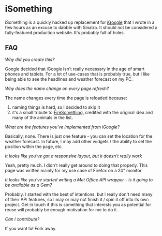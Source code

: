 iSomething
==========

iSomething is a quickly hacked up replacement for [iGoogle](http://en.wikipedia.org/wiki/IGoogle)
that I wrote in a few hours as an excuse to dabble with Sinatra. It should not be considered a fully-featured production website. It's probably full of holes. 

FAQ
---

*Why did you create this?*

Google decided that iGoogle isn't really necessary in the age of smart phones and tablets. For a lot of use-cases that is probably true, but I like being able to see the headlines and weather forecast on my PC.

*Why does the name change on every page refresh?*

The name changes every time the page is reloaded because:

1. naming things is hard, so I decided to skip it
2. it's a small tribute to [FireSomething](http://cosmicat.com/extensions/firesomething/), credited with the original idea and many of the animals in the list.

*What are the features you've implemented from iGoogle?*

Basically, none. There is just one feature - you can set the location for the weather forecast. In future, I may add other widgets / the ability to set the position within the page, etc.

*It looks like you've got a responsive layout, but it doesn't really work*

Yeah, pretty much. I didn't really get around to doing that properly. This page was written mainly for my use case of Firefox on a 24" monitor. 

*It looks like you've started writing a Met Office API wrapper - is it going to be available as a Gem?*

Probably. I started with the best of intentions, but I really don't need many of their API features, so I may or may not finish it / spin it off into its own project. Get in touch if this is something that interests you as potential for reuse will probably be enough motivation for me to do it. 

*Can I contribute?*

If you want to! Fork away.
